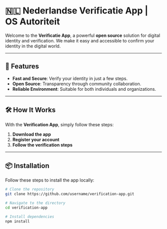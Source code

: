 # 🇳🇱 **Nederlandse Verificatie App | OS Autoriteit**

Welcome to the **Verificatie App**, a powerful **open source** solution for digital identity and verification. We make it easy and accessible to confirm your identity in the digital world.

---

## 🚀 **Features**

- **Fast and Secure**: Verify your identity in just a few steps.
- **Open Source**: Transparency through community collaboration.
- **Reliable Environment**: Suitable for both individuals and organizations.

---

## 🛠️ **How It Works**

With the **Verification App**, simply follow these steps:

1. **Download the app**
2. **Register your account**
3. **Follow the verification steps**

---

## 📦 **Installation**

Follow these steps to install the app locally:

```bash
# Clone the repository
git clone https://github.com/username/verification-app.git

# Navigate to the directory
cd verification-app

# Install dependencies
npm install

